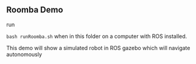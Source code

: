 ## Roomba Demo

run

`bash runRoomba.sh` when in this folder on a computer with ROS installed.



This demo will show a simulated robot in ROS gazebo which will navigate autonomously
